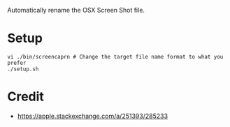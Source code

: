 Automatically rename the OSX Screen Shot file.

# Setup

```
vi ./bin/screencaprn # Change the target file name format to what you prefer 
./setup.sh
```

# Credit

- https://apple.stackexchange.com/a/251393/285233
